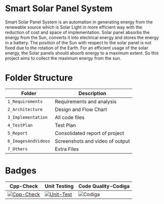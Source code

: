 # Smart Solar Panel System
Smart Solar Panel System is an automation in generating energy from the renewable source which is Solar Light in more efficient way with the reduction of cost and space of implementation. Solar panel absorbs the energy from the Sun, converts it into electrical energy and stores the energy in a battery. The position of the Sun with respect to the solar panel is not fixed due to the rotation of the Earth. For an efficient usage of the solar energy, the Solar panels should absorb energy to a maximum extent. So this project aims to collect the maximum energy from the sun.

# Folder Structure
| Folder | Description |
|--------|-------------|
| `1_Requirements` | Requirements and analysis |
| `2_Architecture` | Design and Flow Chart |
| `3_Implementation` | All code files |
| `4_TestPlan` | Test Plan |
| `5_Report` | Consolidated report of project |
| `6_ImagesAndVideos` | Screenshots and video of output |
| `7_Others` | Extra Files |

# Badges
| Cpp-Check | Unit Testing | Code Quality-Codiga |
|-----------|---------------------|--------------|
| [![Cpp-Check](https://github.com/nimishpalod/M2_EmbSys/actions/workflows/CppCheck.yml/badge.svg)](https://github.com/nimishpalod/M2_EmbSys/actions/workflows/CppCheck.yml) | [![Unit-Test](https://github.com/nimishpalod/M2_EmbSys/actions/workflows/UnitTest.yml/badge.svg)](https://github.com/nimishpalod/M2_EmbSys/actions/workflows/UnitTest.yml)| ![Codiga](https://api.codiga.io/project/31753/status/svg) | 

